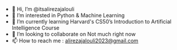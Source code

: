 - 👋 Hi, I’m @itsalirezajalouli
- 👀 I’m interested in Python & Machine Learning
- 🌱 I’m currently learning Harvard's CS50’s Introduction to Artificial Intelligence Course
- 💞️ I’m looking to collaborate on Not much right now
- 📫 How to reach me : alirezajalouli2023@gmail.com

<!---
itsalirezajalouli/itsalirezajalouli is a ✨ special ✨ repository because its `README.md` (this file) appears on your GitHub profile.
You can click the Preview link to take a look at your changes.
--->
